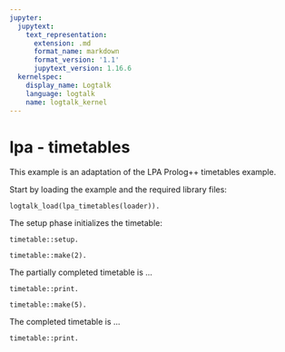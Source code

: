 ```yaml
---
jupyter:
  jupytext:
    text_representation:
      extension: .md
      format_name: markdown
      format_version: '1.1'
      jupytext_version: 1.16.6
  kernelspec:
    display_name: Logtalk
    language: logtalk
    name: logtalk_kernel
---
```


<!--
________________________________________________________________________

This file is part of Logtalk <https://logtalk.org/>  
SPDX-FileCopyrightText: 1998-2025 Paulo Moura <pmoura@logtalk.org>  
SPDX-License-Identifier: Apache-2.0

Licensed under the Apache License, Version 2.0 (the "License");
you may not use this file except in compliance with the License.
You may obtain a copy of the License at

    http://www.apache.org/licenses/LICENSE-2.0

Unless required by applicable law or agreed to in writing, software
distributed under the License is distributed on an "AS IS" BASIS,
WITHOUT WARRANTIES OR CONDITIONS OF ANY KIND, either express or implied.
See the License for the specific language governing permissions and
limitations under the License.
________________________________________________________________________
-->

# lpa - timetables

This example is an adaptation of the LPA Prolog++ timetables example.

Start by loading the example and the required library files:

```logtalk
logtalk_load(lpa_timetables(loader)).
```

The setup phase initializes the timetable:

```logtalk
timetable::setup.
```

<!--
true.
-->

```logtalk
timetable::make(2).
```

<!--
+ first_year - p1 - nicky - french
+ first_year - p2 - nicky - biology
+ first_year - p3 - brian - maths
+ first_year - p4 - brian - music
+ first_year - p5 - clive - prolog
+ second_year - p1 - brian - maths
+ second_year - p2 - brian - music
+ second_year - p3 - nicky - french
+ second_year - p4 - nicky - biology
+ second_year - p5 - diane - accountancy
+ third_year - p1 - dave - maths
+ third_year - p2 - clive - french
+ third_year - p3 - clive - prolog
+ third_year - p4 - diane - accountancy
+ third_year - p5 - nicky - biology
+ fourth_year - p1 - clive - french
+ fourth_year - p2 - dave - maths
+ fourth_year - p3 - diane - accountancy
+ fourth_year - p4 - clive - prolog
+ fourth_year - p5 - brian - music

true.
-->

The partially completed timetable is ...

```logtalk
timetable::print.
```

<!--
FORM TIMETABLE...

FORM: first_year
p1: nicky teaches french
p2: nicky teaches biology
p3: brian teaches maths
p4: brian teaches music
p5: clive teaches prolog

FORM: second_year
p1: brian teaches maths
p2: brian teaches music
p3: nicky teaches french
p4: nicky teaches biology
p5: diane teaches accountancy

FORM: third_year
p1: dave teaches maths
p2: clive teaches french
p3: clive teaches prolog
p4: diane teaches accountancy
p5: nicky teaches biology

FORM: fourth_year
p1: clive teaches french
p2: dave teaches maths
p3: diane teaches accountancy
p4: clive teaches prolog
p5: brian teaches music



PERIOD TIMETABLE ...

PERIOD: p1
first_year: nicky teaches french
second_year: brian teaches maths
third_year: dave teaches maths
fourth_year: clive teaches french

PERIOD: p2
first_year: nicky teaches biology
second_year: brian teaches music
third_year: clive teaches french
fourth_year: dave teaches maths

PERIOD: p3
first_year: brian teaches maths
second_year: nicky teaches french
third_year: clive teaches prolog
fourth_year: diane teaches accountancy

PERIOD: p4
first_year: brian teaches music
second_year: nicky teaches biology
third_year: diane teaches accountancy
fourth_year: clive teaches prolog

PERIOD: p5
first_year: clive teaches prolog
second_year: diane teaches accountancy
third_year: nicky teaches biology
fourth_year: brian teaches music



TEACHER TIMETABLE ...

TEACHER: nicky
p1: teach french to first_year
p2: teach biology to first_year
p3: teach french to second_year
p4: teach biology to second_year
p5: teach biology to third_year

TEACHER: brian
p1: teach maths to second_year
p2: teach music to second_year
p3: teach maths to first_year
p4: teach music to first_year
p5: teach music to fourth_year

TEACHER: dave
p1: teach maths to third_year
p2: teach maths to fourth_year
p3:
p4:
p5:

TEACHER: clive
p1: teach french to fourth_year
p2: teach french to third_year
p3: teach prolog to third_year
p4: teach prolog to fourth_year
p5: teach prolog to first_year

TEACHER: diane
p1:
p2:
p3: teach accountancy to fourth_year
p4: teach accountancy to third_year
p5: teach accountancy to second_year

TEACHER: phil
p1:
p2:
p3:
p4:
p5:



SUBJECT TIMETABLE ...

SUBJECT: maths
p1: second_year taught by brian
p1: third_year taught by dave
p2: fourth_year taught by dave
p3: first_year taught by brian

SUBJECT: music
p2: second_year taught by brian
p4: first_year taught by brian
p5: fourth_year taught by brian

SUBJECT: french
p1: first_year taught by nicky
p1: fourth_year taught by clive
p2: third_year taught by clive
p3: second_year taught by nicky

SUBJECT: prolog
p3: third_year taught by clive
p4: fourth_year taught by clive
p5: first_year taught by clive

SUBJECT: biology
p2: first_year taught by nicky
p4: second_year taught by nicky
p5: third_year taught by nicky

SUBJECT: prolog++

SUBJECT: accountancy
p3: fourth_year taught by diane
p4: third_year taught by diane
p5: second_year taught by diane

true.
-->

```logtalk
timetable::make(5).
```

<!--
+ first_year - p1 - diane - accountancy
+ first_year - p2 - phil - prolog++
+ second_year - p1 - phil - prolog++
Swap subject... 
- third_year - p4 - diane - accountancy
+ third_year - p4 - phil - prolog++
Swap teacher... 
- third_year - p2 - clive - french
+ third_year - p2 - diane - accountancy
Swap teacher... 
- second_year - p2 - brian - music
+ second_year - p2 - clive - prolog
Swap teacher... 
Swap subject... 
- third_year - p2 - diane - accountancy
+ third_year - p2 - brian - music
Swap teacher... 
- third_year - p2 - brian - music
+ third_year - p2 - diane - accountancy
Swap teacher... 
- second_year - p2 - clive - prolog
+ second_year - p2 - brian - music
Swap teacher... 
Swap teacher... 
- second_year - p2 - brian - music
+ second_year - p2 - clive - prolog
Swap teacher... 
- second_year - p2 - clive - prolog
+ second_year - p2 - brian - music
Swap teacher... 
Swap teacher... 
- second_year - p2 - brian - music
+ second_year - p2 - clive - prolog
Swap teacher... 
- second_year - p2 - clive - prolog
+ second_year - p2 - brian - music
Swap teacher... 
Swap teacher... 
- second_year - p2 - brian - music
+ second_year - p2 - clive - prolog
Swap teacher... 
Swap teacher... 
- second_year - p2 - clive - prolog
+ second_year - p2 - brian - music
Swap teacher... 
- second_year - p2 - brian - music
+ second_year - p2 - clive - prolog
Swap teacher... 
Swap teacher... 
- second_year - p2 - clive - prolog
+ second_year - p2 - brian - music
Swap teacher... 
- second_year - p2 - brian - music
+ second_year - p2 - clive - prolog
Swap teacher... 
Swap teacher... 
- second_year - p2 - clive - prolog
+ second_year - p2 - brian - music
Swap teacher... 
- second_year - p2 - brian - music
+ second_year - p2 - clive - prolog
Swap teacher... 
Swap teacher... 
- second_year - p2 - clive - prolog
+ second_year - p2 - brian - music
Swap teacher... 
- second_year - p2 - brian - music
+ second_year - p2 - clive - prolog
Swap teacher... 
Swap teacher... 
- second_year - p2 - clive - prolog
+ second_year - p2 - brian - music
Swap teacher... 
- second_year - p2 - brian - music
+ second_year - p2 - clive - prolog
Swap teacher... 
Swap teacher... 
- second_year - p2 - clive - prolog
+ second_year - p2 - brian - music
Swap subject... 
- third_year - p2 - diane - accountancy
+ third_year - p2 - clive - french
Swap subject... 
- third_year - p4 - phil - prolog++
+ third_year - p4 - diane - accountancy
Swap teacher... 
- third_year - p3 - clive - prolog
+ third_year - p3 - phil - prolog++
Swap subject... 
Swap subject... 
Swap subject... 
- third_year - p3 - phil - prolog++
+ third_year - p3 - clive - prolog
Swap subject... 
- third_year - p4 - diane - accountancy
+ third_year - p4 - phil - prolog++
Swap teacher... 
- third_year - p2 - clive - french
+ third_year - p2 - diane - accountancy
+ second_year - p2 - clive - prolog
Swap subject... 
- fourth_year - p3 - diane - accountancy
+ fourth_year - p3 - phil - prolog++
Swap teacher... 
- fourth_year - p4 - clive - prolog
+ fourth_year - p4 - diane - accountancy
Swap subject... 
- third_year - p4 - phil - prolog++
+ third_year - p4 - clive - french
Swap teacher... 
- third_year - p3 - clive - prolog
+ third_year - p3 - phil - prolog++
Swap subject... 
- fourth_year - p3 - phil - prolog++
+ fourth_year - p3 - clive - prolog
Swap teacher... 
Swap teacher... 
Swap subject... 
- fourth_year - p4 - diane - accountancy
+ fourth_year - p4 - phil - prolog++
Swap teacher... 
- fourth_year - p3 - clive - prolog
+ fourth_year - p3 - diane - accountancy
Swap subject... 
- fourth_year - p3 - diane - accountancy
+ fourth_year - p3 - clive - prolog
Swap teacher... 
- fourth_year - p3 - clive - prolog
+ fourth_year - p3 - diane - accountancy
Swap subject... 
- third_year - p3 - phil - prolog++
+ third_year - p3 - clive - prolog
Swap teacher... 
- third_year - p5 - nicky - biology
+ third_year - p5 - phil - prolog++
Swap teacher... 
- fourth_year - p5 - brian - music
+ fourth_year - p5 - nicky - biology
Swap teacher... 
Swap teacher... 
- fourth_year - p5 - nicky - biology
+ fourth_year - p5 - brian - music
Swap teacher... 
- fourth_year - p5 - brian - music
+ fourth_year - p5 - nicky - biology
Swap teacher... 
Swap teacher... 
- fourth_year - p5 - nicky - biology
+ fourth_year - p5 - brian - music
Swap teacher... 
- fourth_year - p5 - brian - music
+ fourth_year - p5 - nicky - biology
Swap teacher... 
Swap teacher... 
- fourth_year - p5 - nicky - biology
+ fourth_year - p5 - brian - music
Swap teacher... 
- fourth_year - p5 - brian - music
+ fourth_year - p5 - nicky - biology
+ third_year - p5 - brian - music

true.
-->

The completed timetable is ...

```logtalk
timetable::print.
```

<!--
FORM TIMETABLE...

FORM: first_year
p1: nicky teaches french
p2: nicky teaches biology
p3: brian teaches maths
p4: brian teaches music
p5: clive teaches prolog

FORM: second_year
p1: brian teaches maths
p2: brian teaches music
p3: nicky teaches french
p4: nicky teaches biology
p5: diane teaches accountancy

FORM: third_year
p1: dave teaches maths
p2: diane teaches accountancy
p3: clive teaches prolog
p4: clive teaches french
p5: phil teaches prolog++

FORM: fourth_year
p1: clive teaches french
p2: dave teaches maths
p3: diane teaches accountancy
p4: phil teaches prolog++
p5: nicky teaches biology



PERIOD TIMETABLE ...

PERIOD: p1
first_year: nicky teaches french
second_year: brian teaches maths
third_year: dave teaches maths
fourth_year: clive teaches french

PERIOD: p2
first_year: nicky teaches biology
second_year: brian teaches music
third_year: diane teaches accountancy
fourth_year: dave teaches maths

PERIOD: p3
first_year: brian teaches maths
second_year: nicky teaches french
third_year: clive teaches prolog
fourth_year: diane teaches accountancy

PERIOD: p4
first_year: brian teaches music
second_year: nicky teaches biology
third_year: clive teaches french
fourth_year: phil teaches prolog++

PERIOD: p5
first_year: clive teaches prolog
second_year: diane teaches accountancy
third_year: phil teaches prolog++
fourth_year: nicky teaches biology



TEACHER TIMETABLE ...

TEACHER: nicky
p1: teach french to first_year
p2: teach biology to first_year
p3: teach french to second_year
p4: teach biology to second_year
p5: teach biology to fourth_year

TEACHER: brian
p1: teach maths to second_year
p2: teach music to second_year
p3: teach maths to first_year
p4: teach music to first_year
p5: teach music to third_year

TEACHER: dave
p1: teach maths to third_year
p2: teach maths to fourth_year
p3:
p4:
p5:

TEACHER: clive
p1: teach french to fourth_year
p2: teach prolog to second_year
p3: teach prolog to third_year
p4: teach french to third_year
p5: teach prolog to first_year

TEACHER: diane
p1: teach accountancy to first_year
p2: teach accountancy to third_year
p3: teach accountancy to fourth_year
p4:
p5: teach accountancy to second_year

TEACHER: phil
p1: teach prolog++ to second_year
p2: teach prolog++ to first_year
p3:
p4: teach prolog++ to fourth_year
p5: teach prolog++ to third_year



SUBJECT TIMETABLE ...

SUBJECT: maths
p1: second_year taught by brian
p1: third_year taught by dave
p2: fourth_year taught by dave
p3: first_year taught by brian

SUBJECT: music
p2: second_year taught by brian
p4: first_year taught by brian
p5: third_year taught by brian

SUBJECT: french
p1: first_year taught by nicky
p1: fourth_year taught by clive
p3: second_year taught by nicky
p4: third_year taught by clive

SUBJECT: prolog
p2: second_year taught by clive
p3: third_year taught by clive
p5: first_year taught by clive

SUBJECT: biology
p2: first_year taught by nicky
p4: second_year taught by nicky
p5: fourth_year taught by nicky

SUBJECT: prolog++
p1: second_year taught by phil
p2: first_year taught by phil
p4: fourth_year taught by phil
p5: third_year taught by phil

SUBJECT: accountancy
p1: first_year taught by diane
p2: third_year taught by diane
p3: fourth_year taught by diane
p5: second_year taught by diane

true.
-->

